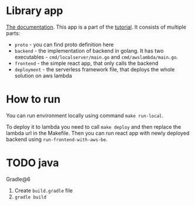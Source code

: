 # Library app

[The documentation](https://doc.gendocu.com/gendocu/api/LibraryApp). This app is a part of the [tutorial](https://blog.gendocu.com/posts/grpc-web-on-aws/). It consists of multiple parts:
- `proto` - you can find proto definition here
- `backend` - the implementation of backend in golang. It has two executables - `cmd/localserver/main.go` and `cmd/awslambda/main.go`.
- `frontend` - the simple react app, that only calls the backend
- `deployment` - the serverless framework file, that deploys the whole solution on aws lambda

# How to run

You can run environment locally using command `make run-local`. 

To deploy it to lambda you need to call `make deploy` and then replace the lambda url in the Makefile.
Then you can run react app with newly deployed backend using `run-frontend-with-aws-be`.


# TODO java
Gradle@6 

1. Create `build.gradle` file
1. `gradle build`